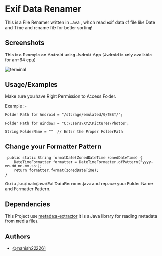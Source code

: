 # Exif Data Renamer

This is a File Renamer written in Java , which read exif data of file like Date and Time and rename file for better sorting!


## Screenshots
This is a Example on Android using Jvdroid App (Jvdroid is only available for arm64 cpu)

![terminal](https://github.com/user-attachments/assets/3019cfdf-f26c-4640-b906-094baac77c99)




## Usage/Examples

Make sure you have Right Permission to Access Folder.

  Example :- 

    Folder Path for Android = "/storage/emulated/0/TEST/";

    Folder Path for Windows = "C:\Users\XYZ\Pictures\Photos";

    String FolderName = ""; // Enter the Proper FolderPath

  ## Change your Formatter Pattern

     public static String formatDate(ZonedDateTime zonedDateTime) {
        DateTimeFormatter formatter = DateTimeFormatter.ofPattern("yyyy-MM-dd_HH-mm-ss");
        return formatter.format(zonedDateTime);
    }

Go to /src/main/java/ExifDataRenamer.java and replace your Folder Name and Formatter Pattern.
        


## Dependencies

This Project use [metadata-extractor](https://github.com/drewnoakes/metadata-extractor) it is a Java library for reading metadata from media files.
## Authors

- [@manish222261](https://github.com/manish222261-code/)

